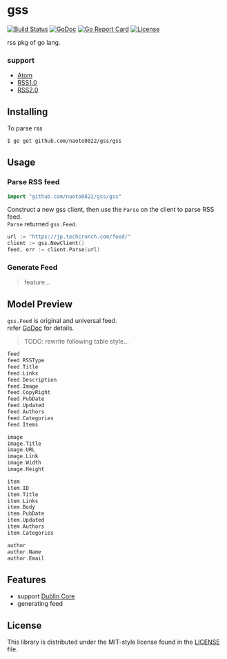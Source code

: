 # gss

[![Build Status](https://travis-ci.org/naoto0822/gss.svg?branch=master)](https://travis-ci.org/naoto0822/gss)
[![GoDoc](https://godoc.org/github.com/naoto0822/gss?status.svg)](https://godoc.org/github.com/naoto0822/gss)
[![Go Report Card](https://goreportcard.com/badge/github.com/naoto0822/gss)](https://goreportcard.com/report/github.com/naoto0822/gss)
[![License](https://img.shields.io/badge/license-MIT-green.svg?style=flat)](https://github.com/naoto0822/gss/blob/master/LICENSE)

rss pkg of go lang.

### support
- [Atom](https://tools.ietf.org/html/rfc4287)
- [RSS1.0](http://web.resource.org/rss/1.0/spec)
- [RSS2.0](https://cyber.harvard.edu/rss/rss.html)

## Installing

To parse rss

```sh
$ go get github.com/naoto0822/gss/gss
```

## Usage

### Parse RSS feed

```go
import "github.com/naoto0822/gss/gss"
```

Construct a new gss client, then use the `Parse` on the client to parse RSS feed.  
`Parse` returned `gss.Feed`.

```go
url := "https://jp.techcrunch.com/feed/"
client := gss.NewClient()
feed, err := client.Parse(url)
```

### Generate Feed

> feature...

## Model Preview

`gss.Feed` is original and universal feed.  
refer [GoDoc](https://godoc.org/github.com/naoto0822/gss/gss#Feed) for details.

> TODO: rewrite following table style...

```go
feed
feed.RSSType
feed.Title
feed.Links
feed.Description
feed.Image
feed.CopyRight
feed.PubDate
feed.Updated
feed.Authors
feed.Categories
feed.Items

image
image.Title
image.URL
image.Link
image.Width
image.Height

item
item.ID
item.Title
item.Links
item.Body
item.PubDate
item.Updated
item.Authors
item.Categories

author
author.Name
author.Email
```

## Features

- support [Dublin Core](http://web.resource.org/rss/1.0/modules/dc/)
- generating feed

## License

This library is distributed under the MIT-style license found in the [LICENSE](./LICENSE)
file.
